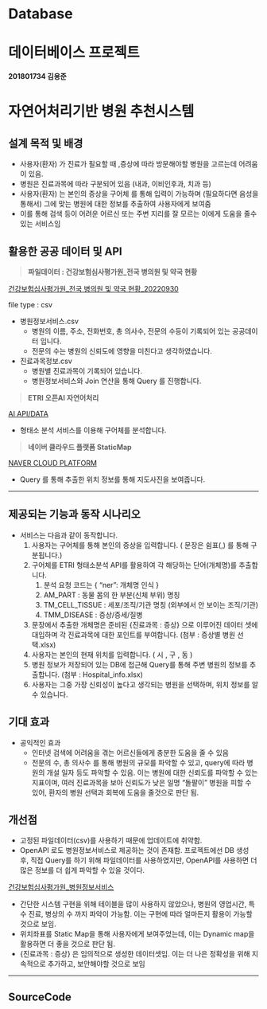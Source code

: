 # Database
# 데이터베이스 프로젝트

**201801734 김용준**

# 자연어처리기반 병원 추천시스템

## 설계 목적 및 배경

- 사용자(환자) 가 진료가 필요할 때 ,증상에 따라 방문해야할 병원을 고르는데 어려움이 있음.
- 병원은 진료과목에 따라 구분되어 있음 (내과, 이비인후과, 치과 등)
- 사용자(환자) 는 본인의 증상을 구어체 를 통해 입력이 가능하며 (필요하다면 음성을 통해서) 그에 맞는 병원에 대한 정보를 추출하여 사용자에게 보여줌
- 이를 통해 검색 등이 어려운 어르신 또는 주변 지리를 잘 모르는 이에게 도움을 줄수 있는 서비스임

## 활용한 공공 데이터 및 API

> **파일데이터 : 건강보험심사평가원_전국 병의원 및 약국 현황**
> 

[건강보험심사평가원_전국 병의원 및 약국 현황_20220930](https://www.data.go.kr/data/15051059/fileData.do)

file type : csv

- 병원정보서비스.csv
    - 병원의 이름, 주소, 전화번호, 총 의사수, 전문의 수등이 기록되어 있는 공공데이터 입니다.
    - 전문의 수는 병원의 신뢰도에 영향을 미친다고 생각하였습니다.
- 진료과목정보.csv
    - 병원별 진료과목이 기록되어 있습니다.
    - 병원정보서비스와 Join 연산을 통해 Query 를 진행합니다.

  

> **ETRI 오픈AI 자연어처리**
> 

[AI API/DATA](https://aiopen.etri.re.kr/)

- 형태소 분석 서비스를 이용해 구어체를 분석합니다.

> **네이버 클라우드 플랫폼 StaticMap**
> 

[NAVER CLOUD PLATFORM](https://www.ncloud.com/?language=ko-KR)

- Query 를 통해 추출한 위치 정보를 통해 지도사진을 보여줍니다.

---

## 제공되는 기능과 동작 시나리오

- 서비스는 다음과 같이 동작합니다.
    1. 사용자는 구어체를 통해 본인의 증상을 입력합니다. ( 문장은 쉼표(,) 를 통해 구분됩니다.)
    2. 구어체를 ETRI 형태소분석 API를 활용하여 각 해당하는 단어(개체명)를 추출합니다.
        1. 분석 요청 코드는 { “ner”: 개체명 인식 }
        2. AM_PART : 동물 몸의 한 부분(신체 부위) 명칭
        3. TM_CELL_TISSUE : 세포/조직/기관 명칭 (외부에서 안 보이는 조직/기관)
        4. TMM_DISEASE : 증상/증세/질병
    3. 문장에서 추출한 개체명은 준비된 {진료과목 : 증상} 으로 이루어진 데이터 셋에 대입하며 각 진료과목에 대한 포인트를 부여합니다. (첨부 : 증상별 병원 선택.xlsx)
    4. 사용자는 본인의 현재 위치를 입력합니다. ( 시 , 구 , 동 )
    5. 병원 정보가 저장되어 있는 DB에 접근해 Query를 통해 주변 병원의 정보를 추출합니다.
    (첨부 : Hospital_info.xlsx)
    6. 사용자는 그중 가장 신뢰성이 높다고 생각되는 병원을 선택하며, 위치 정보를 알 수 있습니다.
    

## 기대 효과

- 공익적인 효과
    - 인터넷 검색에 어려움을 겪는 어르신들에게 충분한 도움을 줄 수 있음
    - 전문의 수, 총 의사수 를 통해 병원의 규모를 파악할 수 있고, query에 따라 병원의 개설 일자 등도 파악할 수 있음. 이는 병원에 대한 신뢰도를 파악할 수 있는 지표이며, 여러 진료과목을 보아 신뢰도가 낮은 일명 “돌팔이” 병원을 피할 수 있어, 환자의 병원 선택과 회복에 도움을 줄것으로 판단 됨.
    

## 개선점

- 고정된 파일데이터(csv)를 사용하기 때문에 업데이트에 취약함.
- OpenAPI 로도 병원정보서비스로 제공하는 것이 존재함. 
프로젝트에선 DB 생성 후, 직접 Query를 하기 위해 파일데이터를 사용하였지만,
OpenAPI를 사용하면 더 많은 정보를 더 쉽게 파악할 수 있을 것이다.

[건강보험심사평가원_병원정보서비스](https://www.data.go.kr/data/15001698/openapi.do?recommendDataYn=Y)

- 간단한 시스템 구현을 위해 테이블을 많이 사용하지 않았으나, 병원의 영업시간, 특수 진료, 병상의 수 까지 파악이 가능함. 이는 구현에 따라 얼마든지 활용이 가능할 것으로 보임.
- 위치좌표를 Static Map을 통해 사용자에게 보여주었는데, 이는 Dynamic map을 활용하면 더 좋을 것으로 판단 됨.
- {진료과목 : 증상} 은 임의적으로 생성한 데이터셋임. 이는 더 나은 정확성을 위해 지속적으로 추가하고, 보안해야할 것으로 보임

---

## SourceCode
